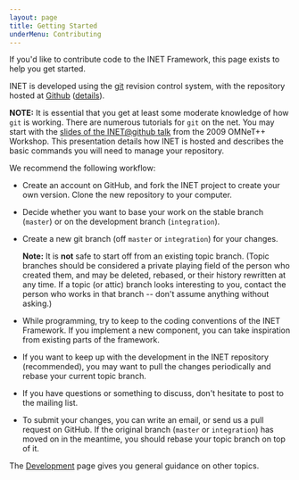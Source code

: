 ```yaml
---
layout: page
title: Getting Started
underMenu: Contributing
---
```


If you'd like to contribute code to the INET Framework, this page exists to help you get started.

INET is developed using the [git][5] revision control system, with the repository hosted at [Github][6] ([details][7]).

**NOTE:** It is essential that you get at least some moderate knowledge of how `git` is working. There are numerous tutorials for `git` on the net. You may start with the [slides of the INET@github talk][8] from the 2009 OMNeT++ Workshop. This presentation details how INET is hosted and describes the basic commands you will need to manage your repository.

We recommend the following workflow:

*   Create an account on GitHub, and fork the INET project to create your own version. Clone the new repository to your computer.

*   Decide whether you want to base your work on the stable branch (`master`) or on the development branch (`integration`).

*   Create a new git branch (off `master` or `integration`) for your changes.

    **Note:** It is **not** safe to start off from an existing topic branch. (Topic branches should be considered a private playing field of the person who created them, and may be deleted, rebased, or their history rewritten at any time. If a topic (or attic) branch looks interesting to you, contact the person who works in that branch -- don't assume anything without asking.)



*   While programming, try to keep to the coding conventions of the INET Framework. If you implement a new component, you can take inspiration from existing parts of the framework.

*   If you want to keep up with the development in the INET repository (recommended), you may want to pull the changes periodically and rebase your current topic branch.

*   If you have questions or something to discuss, don't hesitate to post to the mailing list.

*   To submit your changes, you can write an email, or send us a pull request on GitHub. If the original branch (`master` or `integration`) has moved on in the meantime, you should rebase your topic branch on top of it.

The [Development][9] page gives you general guidance on other topics.

 [5]: http://git-scm.com
 [6]: http://www.github.com
 [7]: Repository.html
 [8]: http://www.omnet-workshop.org/2009/docs/andras-varga.pdf
 [9]: Development.html